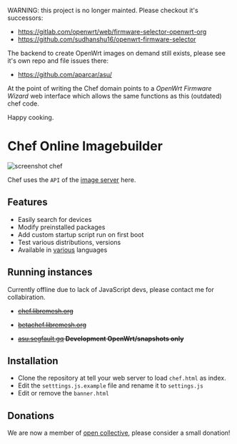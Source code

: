 WARNING: this project is no longer mainted. Please checkout it's successors:

* https://gitlab.com/openwrt/web/firmware-selector-openwrt-org
* https://github.com/sudhanshu16/openwrt-firmware-selector

The backend to create OpenWrt images on demand still exists, please see it's own repo and file issues there:

* https://github.com/aparcar/asu/

At the point of writing the Chef domain points to a *OpenWrt Firmware Wizard* web interface which allows the same functions as this (outdated) chef code.

Happy cooking.

# Chef Online Imagebuilder

![screenshot chef](https://user-images.githubusercontent.com/16000931/54073419-21681c00-4287-11e9-8592-3648431f1b41.png)

Chef uses the `API` of the [image server](https://github.com/aparcar/attendedsysupgrade-server) here.

## Features

* Easily search for devices
* Modify preinstalled packages
* Add custom startup script run on first boot
* Test various distributions, versions
* Available in [various](https://github.com/libremesh/chef/tree/master/i18n) languages

## Running instances

Currently offline due to lack of JavaScript devs, please contact me for collabiration.

* ~~[chef.libremesh.org](https://chef.libremesh.org)~~
* ~~[betachef.libremesh.org](https://betachef.libremesh.org)~~

* ~~[asu.segfault.gq](https://asu.segfault.gq/) **Development OpenWrt/snapshots only**~~

## Installation

* Clone the repository at tell your web server to load `chef.html` as index.
* Edit the `setttings.js.example` file and rename it to `settings.js`
* Edit or remove the `banner.html`

## Donations

We are now a member of [open collective](http://opencollective.com/libremesh), please consider a small donation!
